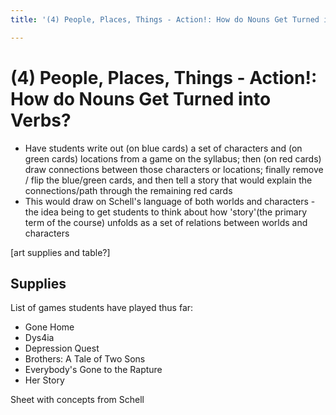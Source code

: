 ```yaml
---
title: '(4) People, Places, Things - Action!: How do Nouns Get Turned into Verbs?'

---
```


# (4) People, Places, Things - Action!: How do Nouns Get Turned into Verbs?

- Have students write out (on blue cards) a set of characters and (on green cards) locations from a game on the syllabus; then (on red cards) draw connections between those characters or locations; finally remove / flip the blue/green cards, and then tell a story that would explain the connections/path through the remaining red cards 
- This would draw on Schell's language of both worlds and characters - the idea being to get students to think about how 'story'(the primary term of the course) unfolds as a set of relations between worlds and characters

[art supplies and table?]

## Supplies

List of games students have played thus far:
- Gone Home
- Dys4ia
- Depression Quest
- Brothers: A Tale of Two Sons
- Everybody's Gone to the Rapture
- Her Story

Sheet with concepts from Schell
